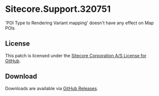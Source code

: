 # Sitecore.Support.320751
'POI Type to Rendering Variant mapping' doesn't have any effect on Map POIs

## License  
This patch is licensed under the [Sitecore Corporation A/S License for GitHub](https://github.com/sitecoresupport/Sitecore.Support.320751/blob/master/LICENSE).  

## Download  
Downloads are available via [GitHub Releases](https://github.com/sitecoresupport/Sitecore.Support.320751/releases).  
